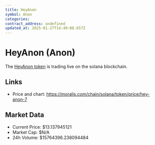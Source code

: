```yaml
---
title: HeyAnon
symbol: Anon
categories: 
contract_address: undefined
updated_at: 2025-01-27T14:49:08.657Z
---
```


# HeyAnon (Anon)
The [HeyAnon token](https://moralis.com/chain/solana/token/price/hey-anon-7) is trading live on the solana blockchain.

## Links
- Price and chart: https://moralis.com/chain/solana/token/price/hey-anon-7

## Market Data
- Current Price: $13.137945121
- Market Cap: $N/A
- 24h Volume: $15764396.238094484
